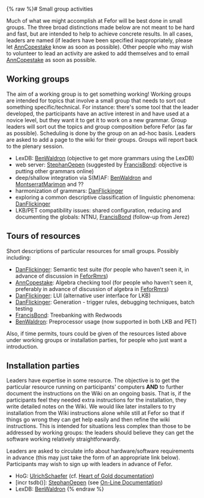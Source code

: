 {% raw %}# Small group activities

Much of what we might accomplish at Fefor will be best done in small
groups. The three broad distinctions made below are not meant to be hard
and fast, but are intended to help to achieve concrete results. In all
cases, leaders are named (if leaders have been specified
inappropriately, please let [AnnCopestake](https://blog.inductorsoftware.com/docsproto/summits/AnnCopestake) know as soon as
possible). Other people who may wish to volunteer to lead an activity
are asked to add themselves and to email [AnnCopestake](https://blog.inductorsoftware.com/docsproto/summits/AnnCopestake) as
soon as possible.

## Working groups

The aim of a working group is to get something working! Working groups
are intended for topics that involve a small group that needs to sort
out something specific/technical. For instance: there's some tool that
the leader developed, the participants have an active interest in and
have used at a novice level, but they want it to get it to work on a new
grammar. Group leaders will sort out the topics and group composition
before Fefor (as far as possible). Scheduling is done by the group on an
ad-hoc basis. Leaders are asked to add a page to the wiki for their
groups. Groups will report back to the plenary session.

- LexDB: [BenWaldron](https://blog.inductorsoftware.com/docsproto/summits/BenWaldron) (objective to get more grammars
using the LexDB)
- web server: [StephanOepen](https://blog.inductorsoftware.com/docsproto/summits/StephanOepen) (suggested by
[FrancisBond](https://blog.inductorsoftware.com/docsproto/summits/FrancisBond): objective is putting other grammars
online)
- deep/shallow integration via S(M)AF: [BenWaldron](https://blog.inductorsoftware.com/docsproto/summits/BenWaldron) and
[MontserratMarimon](/MontserratMarimon) and ??
- harmonization of grammars: [DanFlickinger](https://blog.inductorsoftware.com/docsproto/summits/DanFlickinger)
- exploring a common descriptive classification of linguistic
phenomena: [DanFlickinger](https://blog.inductorsoftware.com/docsproto/summits/DanFlickinger)
- LKB/PET compatibility issues: shared configuration, reducing and
documenting the globals: NTNU, [FrancisBond](https://blog.inductorsoftware.com/docsproto/summits/FrancisBond) (follow-up
from Jerez)

## Tours of resources

Short descriptions of particular resources for small groups. Possibly
including:

- [DanFlickinger](https://blog.inductorsoftware.com/docsproto/summits/DanFlickinger): Semantic test suite (for people who
haven't seen it, in advance of discussion in [FeforRmrs](https://blog.inductorsoftware.com/docsproto/summits/FeforRmrs))
- [AnnCopestake](https://blog.inductorsoftware.com/docsproto/summits/AnnCopestake): Algebra checking tool (for people who
haven't seen it, preferably in advance of discussion of algebra in
[FeforRmrs](https://blog.inductorsoftware.com/docsproto/summits/FeforRmrs))
- [DanFlickinger](https://blog.inductorsoftware.com/docsproto/summits/DanFlickinger): LUI (alternative user interface for
LKB)
- [DanFlickinger](https://blog.inductorsoftware.com/docsproto/summits/DanFlickinger): Generation - trigger rules,
debugging techniques, batch testing
- [FrancisBond](https://blog.inductorsoftware.com/docsproto/summits/FrancisBond): Treebanking with Redwoods
- [BenWaldron](https://blog.inductorsoftware.com/docsproto/summits/BenWaldron): Preprocessor usage (now supported in both
LKB and PET)

Also, if time permits, tours could be given of the resources listed
above under working groups or installation parties, for people who just
want a introduction.

## Installation parties

Leaders have expertise in some resource. The objective is to get the
particular resource running on participants' computers **AND** to
further document the instructions on the Wiki on an ongoing basis. That
is, if the participants feel they needed extra instructions for the
installation, they write detailed notes on the Wiki. We would like later
installers to try installation from the Wiki instructions alone while
still at Fefor so that if things go wrong they can get help easily and
then refine the wiki instructions. This is intended for situations less
complex than those to be addressed by working groups: the leaders should
believe they can get the software working relatively straightforwardly.

Leaders are asked to circulate info about hardware/software requirements
in advance (this may just take the form of an appropriate link below).
Participants may wish to sign up with leaders in advance of Fefor.

- HoG: [UlrichSchaefer](https://blog.inductorsoftware.com/docsproto/summits/UlrichSchaefer) (cf. [Heart of Gold
documentation](http://heartofgold.dfki.de/doc/heartofgolddoc.pdf))
- \[incr tsdb()\]: [StephanOepen](https://blog.inductorsoftware.com/docsproto/summits/StephanOepen) (see [On-Line
Documentation](https://blog.inductorsoftware.com/docsproto/tools/ItsdbTop))
- LexDB: [BenWaldron](https://blog.inductorsoftware.com/docsproto/summits/BenWaldron)
<update date omitted for speed>{% endraw %}